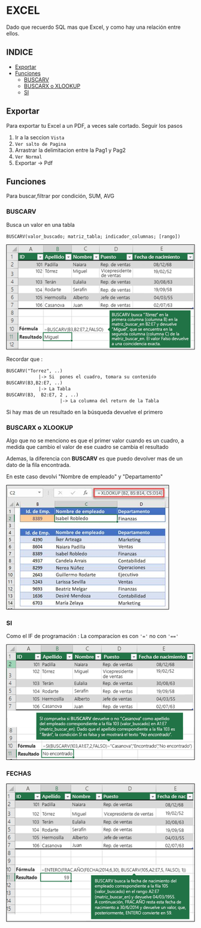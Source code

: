 # EXCEL

Dado que recuerdo SQL mas que Excel, y como hay una relación entre ellos. 

## INDICE
<!-- TOC -->
- [Exportar](#exportar)
- [Funciones](#funciones)
    - [BUSCARV](#buscarv)
    - [BUSCARX o XLOOKUP](#buscarx-o-xlookup)
	- [SI](#si)

<!-- /TOC -->


## Exportar

Para exportar tu Excel a un PDF, a veces sale cortado. Seguir los pasos
1. Ir a la seccion ``Vista``
2. ``Ver salto de Pagina``
3. Arrastrar la delimitacion entre la Pag1 y Pag2
4. `Ver Normal`
5. Exportar -> Pdf






## Funciones

Para buscar,filtrar por condición, SUM, AVG


### BUSCARV

Busca un valor en una tabla

```shell
BUSCARV(valor_buscado; matriz_tabla; indicador_columnas; [rango])
```

![BUSCARV](img/BUSCARV.png)

Recordar que :

````visual basic
BUSCARV("Torrez", ..)
			|->	Si  pones el cuadro, tomara su contenido
BUSCARV(B3,B2:E7, ..)
			|->	La Tabla
BUSCARV(B3,  B2:E7, 2 , ..)
					|->	La columna del return de la Tabla
````

Si hay mas de un resultado en la búsqueda devuelve el primero


### BUSCARX o XLOOKUP

Algo que no se menciono es que el primer valor cuando es un cuadro, a medida que cambio el valor de ese cuadro se cambia el resultado

Ademas, la diferencia con **BUSCARV** es que puedo devolver mas de un dato de la fila encontrada.

En este caso devolvi "Nombre de empleado" y "Departamento"

![BUSCAR X](img/BUSCAR%20X.jpg)


### SI

Como el IF de programación : La comparacion es con `'='` no con `'=='`

![IF BUSCARV](img/IF%20BUSCARV.png)





### FECHAS

![FECHAS](img/FECHAS.png)